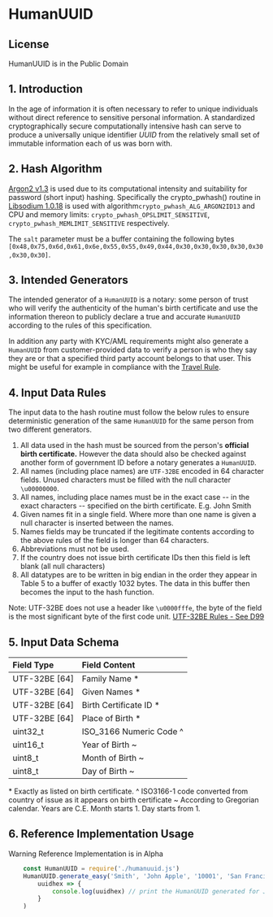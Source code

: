# HumanUUID
## License
HumanUUID is in the Public Domain

## 1. Introduction
In the age of information it is often necessary to refer to unique individuals without direct reference to sensitive personal information. A standardized cryptographically secure computationally intensive hash can serve to produce a universally unique identifier *UUID* from the relatively small set of immutable information each of us was born with.

## 2. Hash Algorithm
[Argon2 v1.3](https://github.com/P-H-C/phc-winner-argon2/raw/master/argon2-specs.pdf) is used due to its computational intensity and suitability for password (short input) hashing. Specifically the crypto_pwhash() routine in [Libsodium 1.0.18](https://github.com/jedisct1/libsodium/releases) is used with algorithm`crypto_pwhash_ALG_ARGON2ID13` and CPU and memory limits: `crypto_pwhash_OPSLIMIT_SENSITIVE`, `crypto_pwhash_MEMLIMIT_SENSITIVE` respectively.

The `salt` parameter must be a buffer containing the following bytes `[0x48,0x75,0x6d,0x61,0x6e,0x55,0x55,0x49,0x44,0x30,0x30,0x30,0x30,0x30,0x30,0x30]`.

## 3. Intended Generators
The intended generator of a `HumanUUID` is a notary: some person of trust who will verify the authenticity of the human's birth certificate and use the information thereon to publicly declare a true and accurate `HumanUUID` according to the rules of this specification.

In addition any party with KYC/AML requirements might also generate a `HumanUUID` from customer-provided data to verify a person is who they say they are or that a specified third party account belongs to that user. This might be useful for example in compliance with the  [Travel Rule](https://www.sec.gov/about/offices/ocie/aml2007/fincen-advissu7.pdf).

## 4. Input Data Rules
The input data to the hash routine must follow the below rules to ensure deterministic generation of the same `HumanUUID` for the same person from two different generators.

1. All data used in the hash must be sourced from the person's **official birth certificate.** However the data should also be checked against another form of government ID before a notary generates a `HumanUUID`.
2. All names (including place names) are `UTF-32BE` encoded in 64 character fields. Unused characters must be filled with the null character `\u00000000`.
3. All names, including place names must be in the exact case -- in the exact characters -- specified on the birth certificate. E.g. John Smith
3. Given names fit in a single field. Where more than one name is given a null character is inserted between the names.
4. Names fields may be truncated if the legitimate contents according to the above rules of the field is longer than 64 characters.
5. Abbreviations must not be used.
6. If the country does not issue birth certificate IDs then this field is left blank (all null characters)
7. All datatypes are to be written in big endian in the order they appear in Table 5 to a buffer of exactly 1032 bytes. The data in this buffer then becomes the input to the hash function.

Note: UTF-32BE does not use a header like `\u0000fffe`, the byte of the field is the most significant byte of the first code unit. [UTF-32BE Rules - See D99](http://www.unicode.org/versions/Unicode5.0.0/ch03.pdf)

## 5. Input Data Schema
| Field Type | Field Content |
|:------------|:-------------|
|UTF-32BE [64]|Family Name *|
|UTF-32BE [64]|Given Names *|
|UTF-32BE [64]|Birth Certificate ID *|
|UTF-32BE [64]|Place of Birth *|
|uint32_t|ISO_3166 Numeric Code ^|
|uint16_t|Year of Birth ~|
|uint8_t|Month of Birth ~|
|uint8_t|Day of Birth ~|

\* Exactly as listed on birth certificate.
^ ISO3166-1 code converted from country of issue as it appears on birth certificate
~ According to Gregorian calendar. Years are C.E. Month starts 1. Day starts from 1.

## 6. Reference Implementation Usage
Warning Reference Implementation is in Alpha
```js
    const HumanUUID = require('./humanuuid.js')
    HumanUUID.generate_easy('Smith', 'John Apple', '10001', 'San Francisco', 000, 1901, 1, 1).then(
        uuidhex => {
            console.log(uuidhex) // print the HumanUUID generated for John Apple Smith
        }
    )
```
